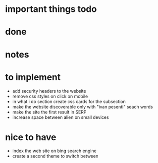 # important things todo

# done

# notes 

# to implement 
- add security headers to the website
- remove css styles on click on mobile
- in what i do section create css cards for the subsection
- make the website discoverable only with "ivan pesenti" seach words
- make the site the first result in SERP
- increase space between alien on small devices

# nice to have
- index the web site on bing search engine
- create a second theme to switch between